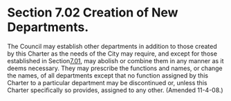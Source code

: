 Section 7.02 Creation of New Departments.
=========================================

The Council may establish other departments in addition to those created
by this Charter as the needs of the City may require, and except for
those established in Section[7.01](13da2e6f.html), may abolish or
combine them in any manner as it deems necessary. They may prescribe the
functions and names, or change the names, of all departments except that
no function assigned by this Charter to a particular department may be
discontinued or, unless this Charter specifically so provides, assigned
to any other. (Amended 11-4-08.)
